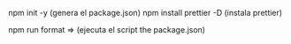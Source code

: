 npm init -y (genera el package.json)
npm install prettier -D (instala prettier)

npm run format => (ejecuta el script the package.json)